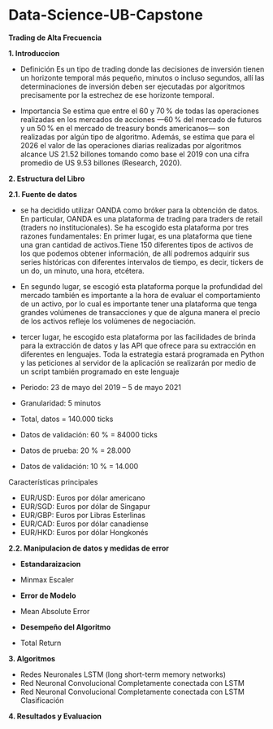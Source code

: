 # Data-Science-UB-Capstone

**Trading de Alta Frecuencia**

**1. Introduccion**


* Definición
Es un tipo de trading donde las decisiones de inversión tienen un horizonte temporal más pequeño, minutos o incluso segundos, allí las determinaciones de inversión deben ser ejecutadas por algoritmos precisamente por la estrechez de ese horizonte temporal.

* Importancia
Se estima que entre el 60 y 70 % de todas las operaciones realizadas en los mercados de acciones —60 % del mercado de futuros y un 50 % en el mercado de treasury bonds americanos— son realizadas por algún tipo de algoritmo. Además, se estima que para el 2026 el valor de las operaciones diarias realizadas por algoritmos alcance US 21.52 billones tomando como base el 2019 con una cifra promedio de US 9.53 billones (Research, 2020).

**2. Estructura del Libro**

**2.1. Fuente de datos**

* se ha decidido utilizar OANDA como bróker para la obtención de datos. En particular, OANDA es una plataforma de trading para traders de retail (traders no institucionales). Se ha escogido esta plataforma por tres razones fundamentales:
En primer lugar, es una plataforma que tiene una gran cantidad de activos.Tiene 150 diferentes tipos de activos de los que podemos obtener información, de allí podremos adquirir sus series históricas con diferentes intervalos de tiempo, es decir, tickers de un 
do, un minuto, una hora, etcétera.  

* En segundo lugar, se escogió esta plataforma porque la profundidad del mercado también es importante a la hora de evaluar el comportamiento de un activo, por lo cual es importante tener una plataforma que tenga grandes volúmenes de transacciones y que de alguna manera el precio de los activos refleje los volúmenes de negociación. 

* tercer lugar, he escogido esta plataforma por las facilidades de brinda para la extracción de datos y las API que ofrece para su extracción en diferentes en lenguajes. Toda la estrategia estará programada en Python y las peticiones al servidor de la aplicación se realizarán por medio de un script también programado en este lenguaje

* Periodo: 23 de mayo del 2019 – 5 de mayo 2021
* Granularidad: 5 minutos
* Total, datos = 140.000 ticks
* Datos de validación: 60 % = 84000 ticks
* Datos de prueba: 20 % = 28.000
* Datos de validación: 10 % = 14.000

Características principales
* EUR/USD:  Euros por dólar americano
* EUR/SGD:  Euros por dólar de Singapur
* EUR/GBP:  Euros por Libras Esterlinas
* EUR/CAD:  Euros por dólar canadiense
* EUR/HKD:  Euros por dólar Hongkonés


**2.2. Manipulacion de datos y medidas de error**

* **Estandaraizacion**

- Minmax Escaler

* **Error de Modelo**
- Mean Absolute Error

* **Desempeño del Algoritmo**

- Total Return


**3. Algoritmos**

* Redes Neuronales LSTM (long short-term memory networks) 
* Red Neuronal Convolucional Completamente conectada con LSTM
* Red Neuronal Convolucional Completamente conectada con LSTM Clasificación

**4. Resultados y Evaluacion**



